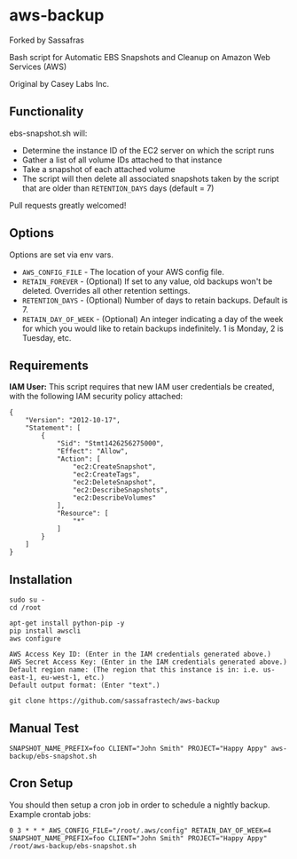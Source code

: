 # aws-backup

Forked by Sassafras

Bash script for Automatic EBS Snapshots and Cleanup on Amazon Web Services (AWS)

Original by Casey Labs Inc.

## Functionality

ebs-snapshot.sh will:

- Determine the instance ID of the EC2 server on which the script runs
- Gather a list of all volume IDs attached to that instance
- Take a snapshot of each attached volume
- The script will then delete all associated snapshots taken by the script that are older than `RETENTION_DAYS` days (default = 7)

Pull requests greatly welcomed!

## Options

Options are set via env vars.

* `AWS_CONFIG_FILE` - The location of your AWS config file.
* `RETAIN_FOREVER` - (Optional) If set to any value, old backups won't be deleted. Overrides all other retention settings.
* `RETENTION_DAYS` - (Optional) Number of days to retain backups. Default is 7.
* `RETAIN_DAY_OF_WEEK` - (Optional) An integer indicating a day of the week for which you would like to retain backups indefinitely. 1 is Monday, 2 is Tuesday, etc.

## Requirements

**IAM User:** This script requires that new IAM user credentials be created, with the following IAM security policy attached:

```
{
    "Version": "2012-10-17",
    "Statement": [
        {
            "Sid": "Stmt1426256275000",
            "Effect": "Allow",
            "Action": [
                "ec2:CreateSnapshot",
                "ec2:CreateTags",
                "ec2:DeleteSnapshot",
                "ec2:DescribeSnapshots",
                "ec2:DescribeVolumes"
            ],
            "Resource": [
                "*"
            ]
        }
    ]
}
```

## Installation

```
sudo su -
cd /root

apt-get install python-pip -y
pip install awscli
aws configure

AWS Access Key ID: (Enter in the IAM credentials generated above.)
AWS Secret Access Key: (Enter in the IAM credentials generated above.)
Default region name: (The region that this instance is in: i.e. us-east-1, eu-west-1, etc.)
Default output format: (Enter "text".)

git clone https://github.com/sassafrastech/aws-backup
```

## Manual Test

```
SNAPSHOT_NAME_PREFIX=foo CLIENT="John Smith" PROJECT="Happy Appy" aws-backup/ebs-snapshot.sh
```

## Cron Setup

You should then setup a cron job in order to schedule a nightly backup. Example crontab jobs:
```
0 3 * * * AWS_CONFIG_FILE="/root/.aws/config" RETAIN_DAY_OF_WEEK=4 SNAPSHOT_NAME_PREFIX=foo CLIENT="John Smith" PROJECT="Happy Appy" /root/aws-backup/ebs-snapshot.sh
```
